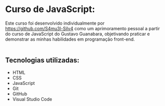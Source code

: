 # Curso de JavaScript:

  Este curso foi desenvolvido individualmente por https://github.com/S4mu3l-Silv4 como um aprimoramento pessoal a partir do curso de JavaScript do Gustavo Guanabara, objetivando praticar e demonstrar as minhas habilidades em programação front-end.
  <br>
  <br>
## Tecnologias utilizadas:

  - HTML
  - CSS
  - JavaScript
  - Git
  - GitHub
  - Visual Studio Code
